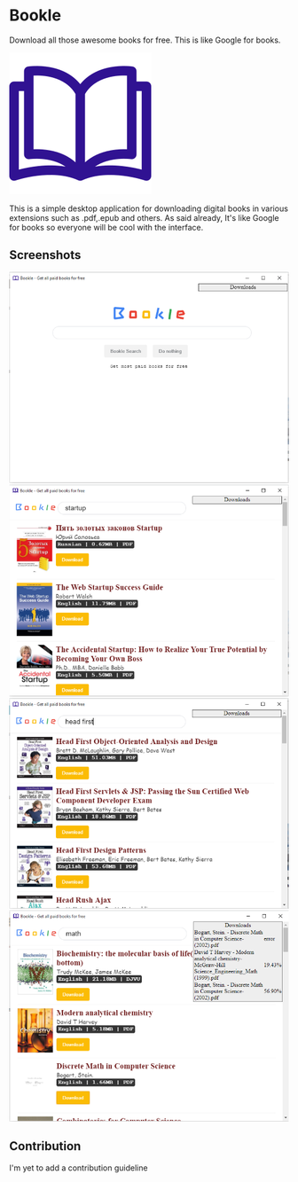 # Bookle

Download all those awesome books for free. This is like Google for books.

![Bookle icon](/screenshots/icon.png)

This is a simple desktop application for downloading digital books in various extensions such as .pdf,.epub and others. As said already, It's like Google for books so everyone will be cool with the interface.

## Screenshots
![Home view](/screenshots/bookle_home.PNG)
![Home view](/screenshots/search1.PNG)
![Home view](/screenshots/search2.PNG)
![Home view](/screenshots/download.PNG)

## Contribution
I'm yet to add a contribution guideline
